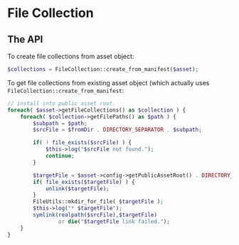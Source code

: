 File Collection
===============

The API
-------

To create file collections from asset object:

```php
$collections = FileCollection::create_from_manifest($asset);
```

To get file collections from existing asset object (which actually uses `FileCollection::create_from_manifest`:

```php
// install into public asset root.
foreach( $asset->getFileCollections() as $collection ) {
    foreach( $collection->getFilePaths() as $path ) {
        $subpath = $path;
        $srcFile = $fromDir . DIRECTORY_SEPARATOR . $subpath;

        if( ! file_exists($srcFile) ) {
            $this->log("$srcFile not found.");
            continue;
        }

        $targetFile = $asset->config->getPublicAssetRoot() . DIRECTORY_SEPARATOR . $n . DIRECTORY_SEPARATOR . $subpath;
        if( file_exists($targetFile) ) {
            unlink($targetFile);
        }
        FileUtils::mkdir_for_file( $targetFile );
        $this->log("* $targetFile");
        symlink(realpath($srcFile),$targetFile) 
                or die("$targetFile link failed.");
    }
}
```

